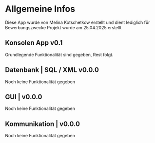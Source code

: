 # Allgemeine Infos

Diese App wurde von Melina Kotschetkow erstellt und dient lediglich für Bewerbungszwecke
Projekt wurde am 25.04.2025 erstellt

## Konsolen App v0.1
Grundlegende Funktionalität sind gegeben, Rest folgt.

## Datenbank | SQL / XML v0.0.0 
Noch keine Funktionalität gegeben

## GUI |  v0.0.0
Noch keine Funktionalität gegeben

## Kommunikation | v0.0.0
Noch keine Funktionalität gegeben
